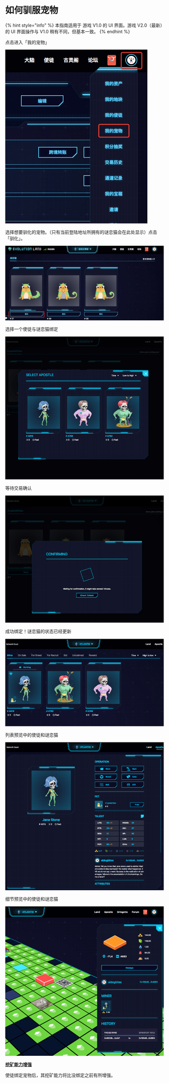 # 如何驯服宠物

{% hint style="info" %}
本指南适用于 游戏 V1.0 的 UI 界面。游戏 V2.0（最新）的 UI 界面操作与 V1.0 稍有不同，但基本一致。
{% endhint %}

点击进入「我的宠物」

![&#x6211;&#x7684;&#x5BA0;&#x7269;](../../.gitbook/assets/tutorials-atlantis-ethereum-how-to-tame-a-pet-cn-1.png)

选择想要驯化的宠物。（只有当前登陆地址所拥有的谜恋猫会在此处显示）点击「驯化」。

![&#x9009;&#x62E9;&#x4E00;&#x53EA;&#x8C1C;&#x604B;&#x732B;](../../.gitbook/assets/tutorials-atlantis-ethereum-how-to-tame-a-pet-cn-2.png)

选择一个使徒与谜恋猫绑定

![&#x9009;&#x62E9;&#x8981;&#x7ED1;&#x5B9A;&#x7684;&#x4F7F;&#x5F92;](../../.gitbook/assets/tutorials-atlantis-ethereum-how-to-tame-a-pet-cn-3.png)

等待交易确认

![&#x7B49;&#x5F85;&#x4EA4;&#x6613;&#x786E;&#x8BA4;](../../.gitbook/assets/tutorials-atlantis-ethereum-how-to-tame-a-pet-cn-4.png)

成功绑定！谜恋猫的状态已经更新

![&#x5DF2;&#x7ED1;&#x5B9A;](../../.gitbook/assets/tutorials-atlantis-ethereum-how-to-tame-a-pet-cn-5.png)

列表预览中的使徒和谜恋猫

![&#x4F7F;&#x5F92;&#x8BE6;&#x60C5;&#x9875;&#x4E00;&#x89C8;](../../.gitbook/assets/tutorials-atlantis-ethereum-how-to-tame-a-pet-cn-6.png)

细节预览中的使徒和谜恋猫

![&#x6316;&#x77FF;&#x80FD;&#x529B;&#x589E;&#x5F3A;](../../.gitbook/assets/tutorials-atlantis-ethereum-how-to-tame-a-pet-cn-7.png)

[**挖矿能力增强**](../../getting-started/game-entities/apostle/skills.md#productivity)

使徒绑定宠物后，其挖矿能力将比没绑定之前有所增强。

